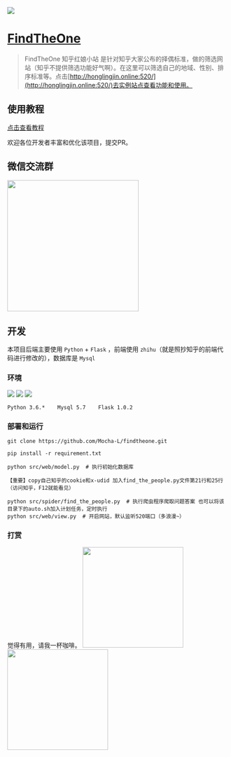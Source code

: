 ![](https://github.com/Mocha-L/findtheone/blob/master/pic/findtheone.jpg)  

# [FindTheOne](http://honglingjin.online:520/)

> FindTheOne 知乎红娘小站 是针对知乎大家公布的择偶标准，做的筛选网站（知乎不提供筛选功能好气啊）。在这里可以筛选自己的地域、性别、排序标准等。点击[http://honglingjin.online:520/](http://honglingjin.online:520/)去实例站点查看功能和使用。

## 使用教程

[点击查看教程](https://www.zhihu.com/question/275359100/answer/540772904)

欢迎各位开发者丰富和优化该项目，提交PR。

## 微信交流群

<img src="https://github.com/Mocha-L/findtheone/blob/master/pic/wecha.jpg" width="300px" />

## 开发

本项目后端主要使用 `Python` + `Flask` ，前端使用 `zhihu`（就是照抄知乎的前端代码进行修改的），数据库是 `Mysql`

### 环境
![](https://img.shields.io/badge/Python-3.6%2B-brightgreen.svg) ![](https://img.shields.io/badge/Flask-1.0.2%2B-brightgreen.svg) ![](https://img.shields.io/badge/Mysql-5.7%2B-brightgreen.svg)

	Python 3.6.*    Mysql 5.7    Flask 1.0.2

### 部署和运行

```
git clone https://github.com/Mocha-L/findtheone.git

pip install -r requirement.txt

python src/web/model.py  # 执行初始化数据库

【重要】copy自己知乎的cookie和x-udid 加入find_the_people.py文件第21行和25行（访问知乎，F12就能看见）

python src/spider/find_the_people.py  # 执行爬虫程序爬取问题答案 也可以将该目录下的auto.sh加入计划任务，定时执行
python src/web/view.py  # 开启网站，默认监听520端口（多浪漫~）
```
### 打赏

觉得有用，请我一杯咖啡。
<img src="https://github.com/Mocha-L/findtheone/blob/master/pic/ali.png" width="230px" /><img src="https://github.com/Mocha-L/findtheone/blob/master/pic/wechat.png" width="230px" />
